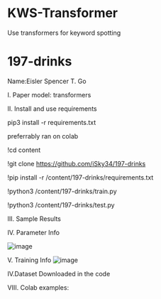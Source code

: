 # KWS-Transformer

Use transformers for keyword spotting
# 197-drinks
Name:Eisler Spencer T. Go

I. Paper
model: transformers

II. Install and use requirements

pip3 install -r requirements.txt

preferrably ran on colab

!cd content

!git clone https://github.com/iSky34/197-drinks

!pip install -r /content/197-drinks/requirements.txt

!python3 /content/197-drinks/train.py

!python3 /content/197-drinks/test.py

III. Sample Results

IV. Parameter Info

![image](https://user-images.githubusercontent.com/103951064/171039010-ab072214-fb80-41f3-a82e-e8d5be919879.png)

V. Training Info
![image](https://user-images.githubusercontent.com/103951064/171039090-7fc194cd-268d-44a4-a08d-a42bee88774b.png)

IV.Dataset
Downloaded in the code

VIII.
Colab examples:


